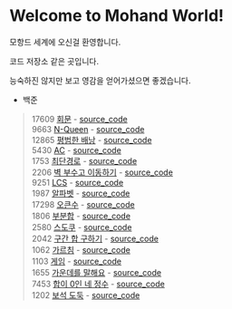 # Welcome to Mohand World!

모항드 세계에 오신걸 환영합니다.

코드 저장소 같은 곳입니다.

능숙하진 않지만 보고 영감을 얻어가셨으면 좋겠습니다.

+ 백준
> 17609 [회문](https://www.acmicpc.net/problem/17609) - [source_code](baekjoon_17609)  
> 9663 [N-Queen](https://www.acmicpc.net/problem/9663) - [source_code](baekjoon_9663)  
> 12865 [평범한 배낭](https://www.acmicpc.net/problem/12865) - [source_code](baekjoon_12865)  
> 5430 [AC](https://www.acmicpc.net/problem/5430) - [source_code](baekjoon_5430)  
> 1753 [최단경로](https://www.acmicpc.net/problem/1753) - [source_code](baekjoon_1753)  
> 2206 [벽 부수고 이동하기](https://www.acmicpc.net/problem/2206) - [source_code](baekjoon_2206)  
> 9251 [LCS](https://www.acmicpc.net/problem/9251) - [source_code](baekjoon_9251)  
> 1987 [알파벳](https://www.acmicpc.net/problem/1987) - [source_code](baekjoon_1987)  
> 17298 [오큰수](https://www.acmicpc.net/problem/17298) - [source_code](baekjoon_17298)  
> 1806 [부분합](https://www.acmicpc.net/problem/1806) - [source_code](baekjoon_1806)  
> 2580 [스도쿠](https://www.acmicpc.net/problem/2580) - [source_code](baekjoon_2580)  
> 2042 [구간 합 구하기](https://www.acmicpc.net/problem/2042) - [source_code](baekjoon_2042)  
> 1062 [가르침](https://www.acmicpc.net/problem/1062) - [source_code](baekjoon_1062)  
> 1103 [게임](https://www.acmicpc.net/problem/1103) - [source_code](baekjoon_1103)  
> 1655 [가운데를 말해요](https://www.acmicpc.net/problem/1655) - [source_code](baekjoon_1655)  
> 7453 [합이 0인 네 정수](https://www.acmicpc.net/problem/7453) - [source_code](baekjoon_7453)  
> 1202 [보석 도둑](https://www.acmicpc.net/problem/1202) - [source_code](baekjoon_1202)
